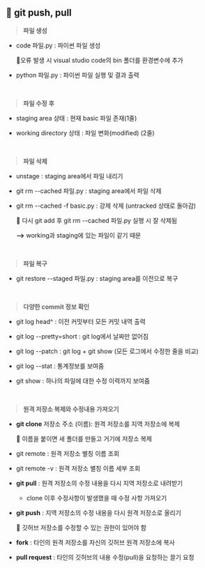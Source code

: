 ## 📄 git push, pull

> **파일 생성** 

- code 파일.py : 파이썬 파일 생성 

  📌오류 발생 시 visual studio code의 bin 폴더를 환경변수에 추가
 
- python 파일.py : 파이썬 파일 실행 및 결과 출력
<br>

> **파일 수정 후** 
- staging area 상태 : 현재 basic 파일 존재(1줄)
>> 
- working directory 상태 : 파일 변화(modified) (2줄)

<br>

> **파일 삭제**
- unstage : staging area에서 파일 내리기 

- git rm --cached 파일.py : staging area에서 파일 삭제
 
- git rm --cached -f basic.py : 강제 삭제 (untracked 상태로 돌아감)

  📌 다시 git add 후 git rm --cached 파일.py 실행 시 잘 삭제됨 
  
  **-->** working과 staging에 있는 파일이 같기 때문 
  
  <br>

> **파일 복구**
  - git restore --staged 파일.py : staging area를 이전으로 복구
<br>

> **다양한 commit 정보 확인**
- git log head^ : 이전 커밋부터 모든 커밋 내역 출력

- git log --pretty=short : git log에서 날짜만 없어짐

- git log --patch : git log + git show (모든 로그에서 수정한 줄을 비교)

- git log --stat : 통계정보를 보여줌  

- git show : 하나의 파일에 대한 수정 이력까지 보여줌
<br>

> **원격 저장소 복제와 수정내용 가져오기**

- **git clone** 저장소 주소 (이름): 원격 저장소를 지역 저장소에 복제

  📌 이름을 붙이면 새 폴더를 만들고 거기에 저장소 복제

- git remote : 원격 저장소 별칭 이름 조회

- git remote -v : 원격 저장소 별칭 이름 세부 조회

- **git pull** : 원격 저장소의 수정 내용을 다시 지역 저장소로 내려받기

  - clone 이후 수정사항이 발생했을 때 수정 사항 가져오기

- **git push** : 지역 저장소의 수정 내용을 다시 원격 저장소로 올리기

  📌 깃허브 저장소를 수정할 수 있는 권한이 있어야 함

- **fork** : 타인의 원격 저장소를 자신의 깃허브 원격 저장소에 복사

- **pull request** : 타인의 깃허브의 내용 수정(pull)을 요청하는 끌기 요청
